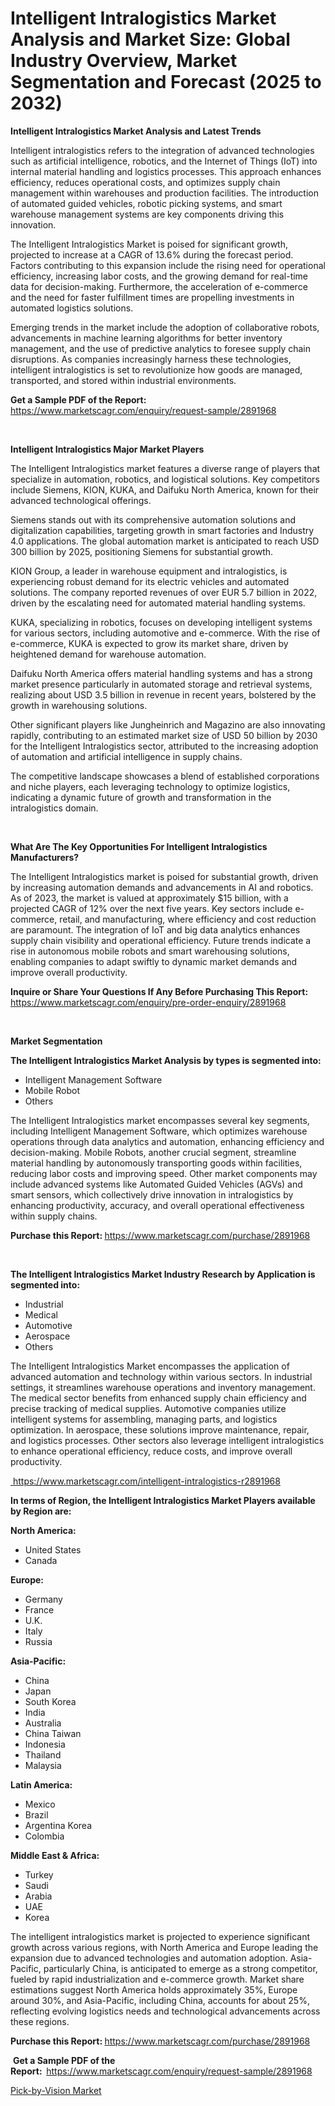 <p><h1>Intelligent Intralogistics Market Analysis and Market Size: Global Industry Overview, Market Segmentation and Forecast (2025 to 2032)</h1></p><p><strong>Intelligent Intralogistics Market Analysis and Latest Trends</strong></p>
<p><p>Intelligent intralogistics refers to the integration of advanced technologies such as artificial intelligence, robotics, and the Internet of Things (IoT) into internal material handling and logistics processes. This approach enhances efficiency, reduces operational costs, and optimizes supply chain management within warehouses and production facilities. The introduction of automated guided vehicles, robotic picking systems, and smart warehouse management systems are key components driving this innovation.</p><p>The Intelligent Intralogistics Market is poised for significant growth, projected to increase at a CAGR of 13.6% during the forecast period. Factors contributing to this expansion include the rising need for operational efficiency, increasing labor costs, and the growing demand for real-time data for decision-making. Furthermore, the acceleration of e-commerce and the need for faster fulfillment times are propelling investments in automated logistics solutions. </p><p>Emerging trends in the market include the adoption of collaborative robots, advancements in machine learning algorithms for better inventory management, and the use of predictive analytics to foresee supply chain disruptions. As companies increasingly harness these technologies, intelligent intralogistics is set to revolutionize how goods are managed, transported, and stored within industrial environments.</p></p>
<p><strong>Get a Sample PDF of the Report:&nbsp;</strong> <a href="https://www.marketscagr.com/enquiry/request-sample/2891968?utm_campaign=2138&utm_medium=2&utm_source=Github&utm_content=ia&utm_term=14032025&utm_id=intelligent-intralogistics">https://www.marketscagr.com/enquiry/request-sample/2891968</a></p>
<p>&nbsp;</p>
<p><strong>Intelligent Intralogistics Major Market Players</strong></p>
<p><p>The Intelligent Intralogistics market features a diverse range of players that specialize in automation, robotics, and logistical solutions. Key competitors include Siemens, KION, KUKA, and Daifuku North America, known for their advanced technological offerings.</p><p>Siemens stands out with its comprehensive automation solutions and digitalization capabilities, targeting growth in smart factories and Industry 4.0 applications. The global automation market is anticipated to reach USD 300 billion by 2025, positioning Siemens for substantial growth.</p><p>KION Group, a leader in warehouse equipment and intralogistics, is experiencing robust demand for its electric vehicles and automated solutions. The company reported revenues of over EUR 5.7 billion in 2022, driven by the escalating need for automated material handling systems.</p><p>KUKA, specializing in robotics, focuses on developing intelligent systems for various sectors, including automotive and e-commerce. With the rise of e-commerce, KUKA is expected to grow its market share, driven by heightened demand for warehouse automation.</p><p>Daifuku North America offers material handling systems and has a strong market presence particularly in automated storage and retrieval systems, realizing about USD 3.5 billion in revenue in recent years, bolstered by the growth in warehousing solutions.</p><p>Other significant players like Jungheinrich and Magazino are also innovating rapidly, contributing to an estimated market size of USD 50 billion by 2030 for the Intelligent Intralogistics sector, attributed to the increasing adoption of automation and artificial intelligence in supply chains.</p><p>The competitive landscape showcases a blend of established corporations and niche players, each leveraging technology to optimize logistics, indicating a dynamic future of growth and transformation in the intralogistics domain.</p></p>
<p>&nbsp;</p>
<p><strong>What Are The Key Opportunities For Intelligent Intralogistics Manufacturers?</strong></p>
<p><p>The Intelligent Intralogistics market is poised for substantial growth, driven by increasing automation demands and advancements in AI and robotics. As of 2023, the market is valued at approximately $15 billion, with a projected CAGR of 12% over the next five years. Key sectors include e-commerce, retail, and manufacturing, where efficiency and cost reduction are paramount. The integration of IoT and big data analytics enhances supply chain visibility and operational efficiency. Future trends indicate a rise in autonomous mobile robots and smart warehousing solutions, enabling companies to adapt swiftly to dynamic market demands and improve overall productivity.</p></p>
<p><strong>Inquire or Share Your Questions If Any Before Purchasing This Report:</strong> <a href="https://www.marketscagr.com/enquiry/pre-order-enquiry/2891968?utm_campaign=2138&utm_medium=2&utm_source=Github&utm_content=ia&utm_term=14032025&utm_id=intelligent-intralogistics">https://www.marketscagr.com/enquiry/pre-order-enquiry/2891968</a></p>
<p>&nbsp;</p>
<p><strong>Market Segmentation</strong></p>
<p><strong>The Intelligent Intralogistics Market Analysis by types is segmented into:</strong></p>
<p><ul><li>Intelligent Management Software</li><li>Mobile Robot</li><li>Others</li></ul></p>
<p><p>The Intelligent Intralogistics market encompasses several key segments, including Intelligent Management Software, which optimizes warehouse operations through data analytics and automation, enhancing efficiency and decision-making. Mobile Robots, another crucial segment, streamline material handling by autonomously transporting goods within facilities, reducing labor costs and improving speed. Other market components may include advanced systems like Automated Guided Vehicles (AGVs) and smart sensors, which collectively drive innovation in intralogistics by enhancing productivity, accuracy, and overall operational effectiveness within supply chains.</p></p>
<p><strong>Purchase this Report:&nbsp;</strong><a href="https://www.marketscagr.com/purchase/2891968?utm_campaign=2138&utm_medium=2&utm_source=Github&utm_content=ia&utm_term=14032025&utm_id=intelligent-intralogistics">https://www.marketscagr.com/purchase/2891968</a></p>
<p>&nbsp;</p>
<p><strong>The Intelligent Intralogistics Market Industry Research by Application is segmented into:</strong></p>
<p><ul><li>Industrial</li><li>Medical</li><li>Automotive</li><li>Aerospace</li><li>Others</li></ul></p>
<p><p>The Intelligent Intralogistics Market encompasses the application of advanced automation and technology within various sectors. In industrial settings, it streamlines warehouse operations and inventory management. The medical sector benefits from enhanced supply chain efficiency and precise tracking of medical supplies. Automotive companies utilize intelligent systems for assembling, managing parts, and logistics optimization. In aerospace, these solutions improve maintenance, repair, and logistics processes. Other sectors also leverage intelligent intralogistics to enhance operational efficiency, reduce costs, and improve overall productivity.</p></p>
<p><a href="https://www.marketscagr.com/intelligent-intralogistics-r2891968?utm_campaign=2138&utm_medium=2&utm_source=Github&utm_content=ia&utm_term=14032025&utm_id=intelligent-intralogistics">&nbsp;https://www.marketscagr.com/intelligent-intralogistics-r2891968</a></p>
<p><strong>In terms of Region, the Intelligent Intralogistics Market Players available by Region are:</strong></p>
<p>
    <p> <strong> North America: </strong>
        <ul>
            <li>United States</li>
            <li>Canada</li>
        </ul>
        </p> 
    <p> <strong> Europe: </strong>
        <ul>
            <li>Germany</li>
            <li>France</li>
            <li>U.K.</li>
            <li>Italy</li>
            <li>Russia</li>
        </ul>
        </p> 
    <p> <strong> Asia-Pacific: </strong>
        <ul>
            <li>China</li>
            <li>Japan</li>
            <li>South Korea</li>
            <li>India</li>
            <li>Australia</li>
            <li>China Taiwan</li>
            <li>Indonesia</li>
            <li>Thailand</li>
            <li>Malaysia</li>
        </ul>
        </p> 
    <p> <strong> Latin America: </strong>
        <ul>
            <li>Mexico</li>
            <li>Brazil</li>
            <li>Argentina Korea</li>
            <li>Colombia</li>
        </ul>
        </p> 
    <p> <strong> Middle East & Africa: </strong>
        <ul>
            <li>Turkey</li>
            <li>Saudi</li>
            <li>Arabia</li>
            <li>UAE</li>
            <li>Korea</li>
        </ul>
    </p>
    </p>
<p><p>The intelligent intralogistics market is projected to experience significant growth across various regions, with North America and Europe leading the expansion due to advanced technologies and automation adoption. Asia-Pacific, particularly China, is anticipated to emerge as a strong competitor, fueled by rapid industrialization and e-commerce growth. Market share estimations suggest North America holds approximately 35%, Europe around 30%, and Asia-Pacific, including China, accounts for about 25%, reflecting evolving logistics needs and technological advancements across these regions.</p></p>
<p><strong>Purchase this Report: </strong><a href="https://www.marketscagr.com/purchase/2891968?utm_campaign=2138&utm_medium=2&utm_source=Github&utm_content=ia&utm_term=14032025&utm_id=intelligent-intralogistics">https://www.marketscagr.com/purchase/2891968</a></p>
<p>&nbsp;<strong>Get a Sample PDF of the Report:&nbsp;&nbsp;</strong><a href="https://www.marketscagr.com/enquiry/request-sample/2891968?utm_campaign=2138&utm_medium=2&utm_source=Github&utm_content=ia&utm_term=14032025&utm_id=intelligent-intralogistics">https://www.marketscagr.com/enquiry/request-sample/2891968</a></p>
<p><strong></strong></p>
<p><p><a href="https://github.com/joannesouthgate/Market-Research-Report-List-5/blob/main/pick-by-vision-market.md?utm_campaign=2138&utm_medium=2&utm_source=Github&utm_content=ia&utm_term=14032025&utm_id=intelligent-intralogistics">Pick-by-Vision Market</a></p></p>